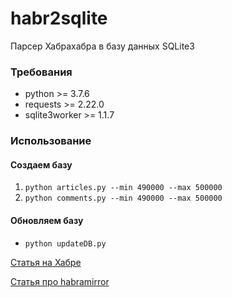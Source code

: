 # habr2sqlite

 Парсер Хабрахабра в базу данных SQLite3
### Требования
* python >= 3.7.6
* requests >= 2.22.0
* sqlite3worker >= 1.1.7

### Использование
#### Создаем базу
 1. ```python articles.py --min 490000 --max 500000```
 2. ```python comments.py --min 490000 --max 500000```

#### Обновляем базу
 * ```python updateDB.py```


[Статья на Хабре](https://m.habr.com/ru/post/490820/)

[Статья про habramirror](https://habr.com/ru/post/496892/)